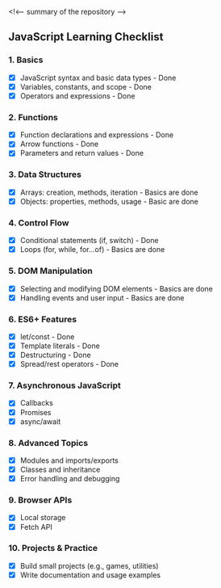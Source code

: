 <!<-- summary of the repository -->


## JavaScript Learning Checklist

### 1. Basics
- [x] JavaScript syntax and basic data types - Done
- [x] Variables, constants, and scope - Done
- [x] Operators and expressions - Done

### 2. Functions
- [x] Function declarations and expressions - Done
- [x] Arrow functions - Done
- [x] Parameters and return values - Done

### 3. Data Structures
- [x] Arrays: creation, methods, iteration - Basics are done
- [x] Objects: properties, methods, usage - Basic are done

### 4. Control Flow
- [x] Conditional statements (if, switch) - Done
- [x] Loops (for, while, for...of) - Basics are done

### 5. DOM Manipulation
- [x] Selecting and modifying DOM elements - Basics are done
- [x] Handling events and user input - Basics are done

### 6. ES6+ Features
- [x] let/const - Done
- [x] Template literals - Done
- [x] Destructuring - Done
- [x] Spread/rest operators - Done

### 7. Asynchronous JavaScript 
- [x] Callbacks
- [x] Promises
- [x] async/await

### 8. Advanced Topics
- [x] Modules and imports/exports
- [x] Classes and inheritance
- [x] Error handling and debugging

### 9. Browser APIs
- [x] Local storage
- [x] Fetch API

### 10. Projects & Practice
- [x] Build small projects (e.g., games, utilities)
- [x] Write documentation and usage examples